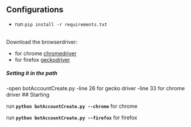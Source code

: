 ## Configurations
  - run `pip install -r requirements.txt`
<br>
Download the browserdriver:

- for chrome [chromedriver](https://chromedriver.chromium.org/downloads)
- for firefox [geckodriver](https://github.com/mozilla/geckodriver/releases)
<h5>Setting it in the path </h5> 
  -open botAccountCreate.py
    -line 26 for gecko driver
    -line 33 for chrome driver
## Starting 

run <strong>`python botAccountCreate.py --chrome`</strong> for chrome

run <strong>`python botAccountCreate.py --firefox`</strong> for firefox 
